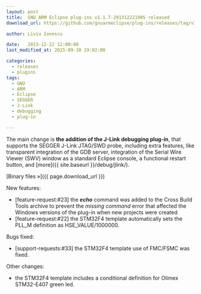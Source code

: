 ```yaml
---
layout: post
title:  GNU ARM Eclipse plug-ins v1.1.7-201312221905 released
download_url: https://github.com/gnuarmeclipse/plug-ins/releases/tag/v1.1.7-201312221905

author: Liviu Ionescu

date:   2013-12-22 12:00:00
last_modified_at: 2015-09-10 19:02:00

categories:
  - releases
  - plugins
tags:
  - GNU
  - ARM
  - Eclipse
  - SEGGER
  - J-Link
  - debugging
  - plug-in

---
```


The main change is **the addition of the J-Link debugging plug-in**, that supports the SEGGER J-Link JTAG/SWD probe, including extra features, like transparent integration of the GDB server, integration of the Serial Wire Viewer (SWV) window as a standard Eclipse console, a functional restart button, and [more]({{ site.baseurl }}/debug/jlink/).

[Binary files »]({{ page.download_url }})

New features:

* [feature-request:#23] the _**echo**_ command was added to the Cross Build Tools archive to prevent the _missing command_ error that affected the Windows versions of the plug-in when new projects were created
* [feature-request:#22] the STM32F4 template automatically sets the PLL_M definition as HSE_VALUE/1000000.

Bugs fixed:

* [support-requests:#33] the STM32F4 template use of FMC/FSMC was fixed.

Other changes:

* the STM32F4 template includes a conditional definition for Olimex STM32-E407 green led.
